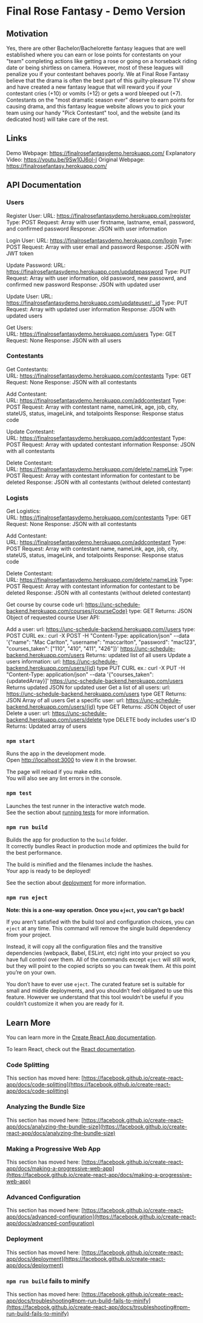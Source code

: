 # Final Rose Fantasy - Demo Version

## Motivation
Yes, there are other Bachelor/Bachelorette fantasy leagues that are well established where you can earn or lose points for contestants on your "team" completing actions like getting a rose or going on a horseback riding date or being shirtless on camera. However, most of these leagues will penalize you if your contestant behaves poorly. We at Final Rose Fantasy believe that the drama is often the best part of this guilty-pleasure TV show and have created a new fantasy league that will reward you if your contestant cries (+10) or vomits (+12) or gets a word bleeped out (+7). Contestants on the "most dramatic season ever" deserve to earn points for causing drama, and this fantasy league website allows you to pick your team using our handy "Pick Contestant" tool, and the website (and its dedicated host) will take care of the rest.

## Links
  Demo Webpage: https://finalrosefantasydemo.herokuapp.com/
  Explanatory Video: https://youtu.be/9Sw10J6ol-I
  Original Webpage: https://finalrosefantasy.herokuapp.com/

## API Documentation

### Users

Register User:
  URL: https://finalrosefantasydemo.herokuapp.com/register
  Type: POST
  Request: Array with user firstname, lastname, email, password, and confirmed password
  Response: JSON with user information
  
Login User:
  URL: https://finalrosefantasydemo.herokuapp.com/login
  Type: POST
  Request: Array with user email and password
  Response: JSON with JWT token

Update Password:
  URL: https://finalrosefantasydemo.herokuapp.com/updatepassword
  Type: PUT
  Request: Array with user information, old password, new passowrd, and confirmed new password
  Response: JSON with updated user
  
Update User:
  URL: https://finalrosefantasydemo.herokuapp.com/updateuser/:_id
  Type: PUT
  Request: Array with updated user information
  Response: JSON with updated users
  
Get Users:  
  URL: https://finalrosefantasydemo.herokuapp.com/users
  Type: GET
  Request: None
  Response: JSON with all users
  
### Contestants
  
Get Contestants:  
  URL: https://finalrosefantasydemo.herokuapp.com/contestants
  Type: GET
  Request: None
  Response: JSON with all contestants

Add Contestant:  
  URL: https://finalrosefantasydemo.herokuapp.com/addcontestant
  Type: POST
  Request: Array with contestant name, nameLink, age, job, city, stateUS, status, imageLink, and totalpoints
  Response: Response status code

Update Contestant:  
  URL: https://finalrosefantasydemo.herokuapp.com/addcontestant
  Type: POST
  Request: Array with updated contestant information
  Response: JSON with all contestants
  
Delete Contestant:  
  URL: https://finalrosefantasydemo.herokuapp.com/delete/:nameLink
  Type: POST
  Request: Array with contestant information for contestant to be deleted
  Response: JSON with all contestants (without deleted contestant)
  
### Logists
  
Get Logistics:  
  URL: https://finalrosefantasydemo.herokuapp.com/contestants
  Type: GET
  Request: None
  Response: JSON with all contestants

Add Contestant:  
  URL: https://finalrosefantasydemo.herokuapp.com/addcontestant
  Type: POST
  Request: Array with contestant name, nameLink, age, job, city, stateUS, status, imageLink, and totalpoints
  Response: Response status code

Delete Contestant:  
  URL: https://finalrosefantasydemo.herokuapp.com/delete/:nameLink
  Type: POST
  Request: Array with contestant information for contestant to be deleted
  Response: JSON with all contestants (without deleted contestant)
  
  
Get course by course code
  url: https://unc-schedule-backend.herokuapp.com/courses/{courseCode}
type: GET
Returns: JSON Object of requested course
User API:

Add a user:
url: https://unc-schedule-backend.herokuapp.com//users
type: POST
CURL ex.: curl -X POST -H "Content-Type: application/json" --data
'{"name": "Mac Carlton", "username": "maccarlton", "password": "mac123", "courses_taken": ["110", "410", "411", "426"]}' https://unc-schedule-backend.herokuapp.com/users
Returns: updated list of all users
Update a users information:
url: https://unc-schedule-backend.herokuapp.com/users/{id}
type PUT
CURL ex.: curl -X PUT -H "Content-Type: application/json" --data
'{"courses_taken": {updatedArray}]' https://unc-schedule-backend.herokuapp.com/users
Returns updated JSON for updated user
Get a list of all users:
url: https://unc-schedule-backend.herokuapp.com/users
type GET
Returns: JSON Array of all users
Get a specific user:
url: https://unc-schedule-backend.herokuapp.com/users/{id}
type GET
Returns: JSON Object of user
Delete a user:
url: https://unc-schedule-backend.herokuapp.com/users/delete
type DELETE
body includes user's ID
Returns: Updated array of users



### `npm start`

Runs the app in the development mode.\
Open [http://localhost:3000](http://localhost:3000) to view it in the browser.

The page will reload if you make edits.\
You will also see any lint errors in the console.

### `npm test`

Launches the test runner in the interactive watch mode.\
See the section about [running tests](https://facebook.github.io/create-react-app/docs/running-tests) for more information.

### `npm run build`

Builds the app for production to the `build` folder.\
It correctly bundles React in production mode and optimizes the build for the best performance.

The build is minified and the filenames include the hashes.\
Your app is ready to be deployed!

See the section about [deployment](https://facebook.github.io/create-react-app/docs/deployment) for more information.

### `npm run eject`

**Note: this is a one-way operation. Once you `eject`, you can’t go back!**

If you aren’t satisfied with the build tool and configuration choices, you can `eject` at any time. This command will remove the single build dependency from your project.

Instead, it will copy all the configuration files and the transitive dependencies (webpack, Babel, ESLint, etc) right into your project so you have full control over them. All of the commands except `eject` will still work, but they will point to the copied scripts so you can tweak them. At this point you’re on your own.

You don’t have to ever use `eject`. The curated feature set is suitable for small and middle deployments, and you shouldn’t feel obligated to use this feature. However we understand that this tool wouldn’t be useful if you couldn’t customize it when you are ready for it.

## Learn More

You can learn more in the [Create React App documentation](https://facebook.github.io/create-react-app/docs/getting-started).

To learn React, check out the [React documentation](https://reactjs.org/).

### Code Splitting

This section has moved here: [https://facebook.github.io/create-react-app/docs/code-splitting](https://facebook.github.io/create-react-app/docs/code-splitting)

### Analyzing the Bundle Size

This section has moved here: [https://facebook.github.io/create-react-app/docs/analyzing-the-bundle-size](https://facebook.github.io/create-react-app/docs/analyzing-the-bundle-size)

### Making a Progressive Web App

This section has moved here: [https://facebook.github.io/create-react-app/docs/making-a-progressive-web-app](https://facebook.github.io/create-react-app/docs/making-a-progressive-web-app)

### Advanced Configuration

This section has moved here: [https://facebook.github.io/create-react-app/docs/advanced-configuration](https://facebook.github.io/create-react-app/docs/advanced-configuration)

### Deployment

This section has moved here: [https://facebook.github.io/create-react-app/docs/deployment](https://facebook.github.io/create-react-app/docs/deployment)

### `npm run build` fails to minify

This section has moved here: [https://facebook.github.io/create-react-app/docs/troubleshooting#npm-run-build-fails-to-minify](https://facebook.github.io/create-react-app/docs/troubleshooting#npm-run-build-fails-to-minify)
